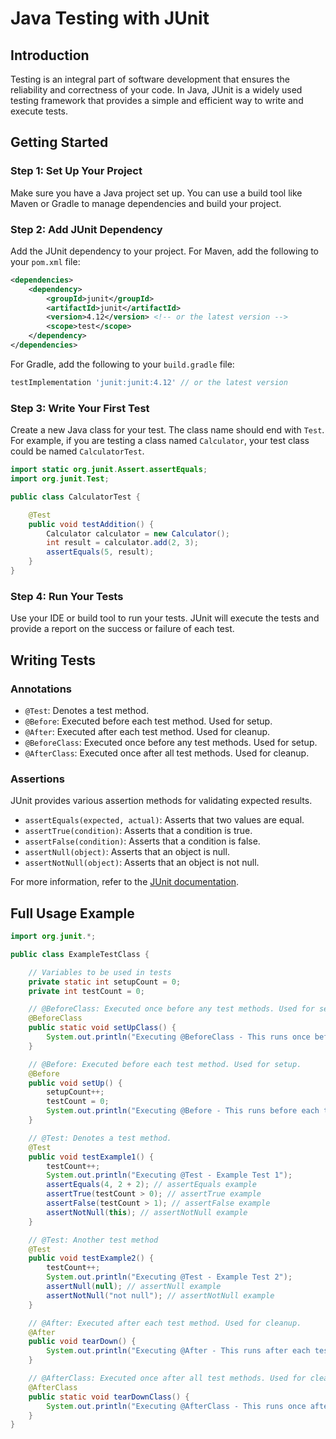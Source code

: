# Java Testing with JUnit

## Introduction

Testing is an integral part of software development that ensures the reliability and correctness of your code. In Java, JUnit is a widely used testing framework that provides a simple and efficient way to write and execute tests.

## Getting Started

### Step 1: Set Up Your Project

Make sure you have a Java project set up. You can use a build tool like Maven or Gradle to manage dependencies and build your project.

### Step 2: Add JUnit Dependency

Add the JUnit dependency to your project. For Maven, add the following to your `pom.xml` file:

```xml
<dependencies>
    <dependency>
        <groupId>junit</groupId>
        <artifactId>junit</artifactId>
        <version>4.12</version> <!-- or the latest version -->
        <scope>test</scope>
    </dependency>
</dependencies>
```

For Gradle, add the following to your `build.gradle` file:

```gradle
testImplementation 'junit:junit:4.12' // or the latest version
```

### Step 3: Write Your First Test

Create a new Java class for your test. The class name should end with `Test`. For example, if you are testing a class named `Calculator`, your test class could be named `CalculatorTest`.

```java
import static org.junit.Assert.assertEquals;
import org.junit.Test;

public class CalculatorTest {

    @Test
    public void testAddition() {
        Calculator calculator = new Calculator();
        int result = calculator.add(2, 3);
        assertEquals(5, result);
    }
}
```

### Step 4: Run Your Tests

Use your IDE or build tool to run your tests. JUnit will execute the tests and provide a report on the success or failure of each test.

## Writing Tests

### Annotations

- `@Test`: Denotes a test method.
- `@Before`: Executed before each test method. Used for setup.
- `@After`: Executed after each test method. Used for cleanup.
- `@BeforeClass`: Executed once before any test methods. Used for setup.
- `@AfterClass`: Executed once after all test methods. Used for cleanup.

### Assertions

JUnit provides various assertion methods for validating expected results.

- `assertEquals(expected, actual)`: Asserts that two values are equal.
- `assertTrue(condition)`: Asserts that a condition is true.
- `assertFalse(condition)`: Asserts that a condition is false.
- `assertNull(object)`: Asserts that an object is null.
- `assertNotNull(object)`: Asserts that an object is not null.

For more information, refer to the [JUnit documentation](https://junit.org/junit5/).

## Full Usage Example
```java
import org.junit.*;

public class ExampleTestClass {

    // Variables to be used in tests
    private static int setupCount = 0;
    private int testCount = 0;

    // @BeforeClass: Executed once before any test methods. Used for setup.
    @BeforeClass
    public static void setUpClass() {
        System.out.println("Executing @BeforeClass - This runs once before any test methods.");
    }

    // @Before: Executed before each test method. Used for setup.
    @Before
    public void setUp() {
        setupCount++;
        testCount = 0;
        System.out.println("Executing @Before - This runs before each test method.");
    }

    // @Test: Denotes a test method.
    @Test
    public void testExample1() {
        testCount++;
        System.out.println("Executing @Test - Example Test 1");
        assertEquals(4, 2 + 2); // assertEquals example
        assertTrue(testCount > 0); // assertTrue example
        assertFalse(testCount > 1); // assertFalse example
        assertNotNull(this); // assertNotNull example
    }

    // @Test: Another test method
    @Test
    public void testExample2() {
        testCount++;
        System.out.println("Executing @Test - Example Test 2");
        assertNull(null); // assertNull example
        assertNotNull("not null"); // assertNotNull example
    }

    // @After: Executed after each test method. Used for cleanup.
    @After
    public void tearDown() {
        System.out.println("Executing @After - This runs after each test method.");
    }

    // @AfterClass: Executed once after all test methods. Used for cleanup.
    @AfterClass
    public static void tearDownClass() {
        System.out.println("Executing @AfterClass - This runs once after all test methods.");
    }
}
```